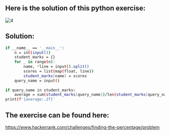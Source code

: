 ## Here is the solution of this python exercise:
![4](https://github.com/lamia-datalover/Python_exercices/assets/145395677/a9d2ed65-2501-40c8-80d6-52d2f8a619f5)
## Solution:
```bash
if __name__ == '__main__':
    n = int(input())
    student_marks = {}
    for _ in range(n):
        name, *line = input().split()
        scores = list(map(float, line))
        student_marks[name] = scores
    query_name = input()
    
if query_name in student_marks:
    average = sum(student_marks[query_name])/len(student_marks[query_name])
print(f'{average:.2f}'
```
## The exercise can be found here:
https://www.hackerrank.com/challenges/finding-the-percentage/problem
